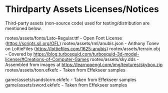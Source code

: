 # Thirdparty Assets Licenses/Notices

Third-party assets (non-source code) used for testing/distribution are mentioned below.

rootex/assets/fonts/Lato-Regular.ttf - Open Font License (https://scripts.sil.org/OFL)
rootex/assets/rml/anubis.json - Anthony Tonev on LottieFiles (https://lottiefiles.com/1625-anubis)
rootex/assets/terrain.obj - Covered by https://blog.turbosquid.com/turbosquid-3d-model-license/#Creations-of-Computer-Games
rootex/assets/sky.dds - Assembled from images at https://learnopengl.com/img/textures/skybox.zip
rootex/assets/toon.efkefc - Taken from Effekseer samples

game/assets/sandstorm.ekfefc - Taken from Effekseer samples
game/assets/sword.ekfefc - Taken from Effekseer samples

